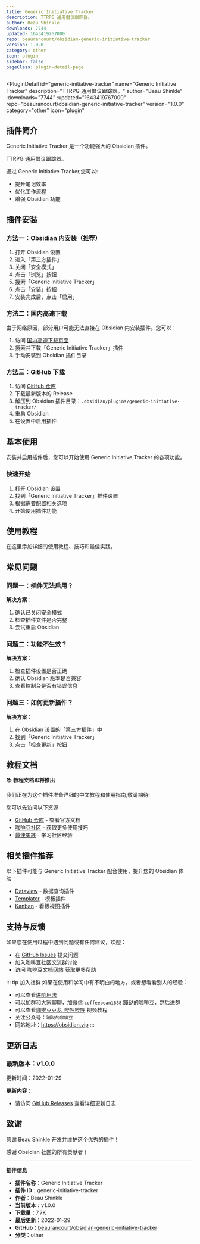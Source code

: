 ```yaml
---
title: Generic Initiative Tracker
description: TTRPG 通用倡议跟踪器。
author: Beau Shinkle
downloads: 7744
updated: 1643419767000
repo: beaurancourt/obsidian-generic-initiative-tracker
version: 1.0.0
category: other
icon: plugin
sidebar: false
pageClass: plugin-detail-page
---
```


<PluginDetail
  id="generic-initiative-tracker"
  name="Generic Initiative Tracker"
  description="TTRPG 通用倡议跟踪器。"
  author="Beau Shinkle"
  :downloads="7744"
  :updated="1643419767000"
  repo="beaurancourt/obsidian-generic-initiative-tracker"
  version="1.0.0"
  category="other"
  icon="plugin"
>

<!-- AUTO_GENERATED_START -->
## 插件简介

Generic Initiative Tracker 是一个功能强大的 Obsidian 插件。

TTRPG 通用倡议跟踪器。

通过 Generic Initiative Tracker,您可以:

- 提升笔记效率
- 优化工作流程
- 增强 Obsidian 功能

<!-- AUTO_GENERATED_END -->

<!-- AUTO_GENERATED_START -->
## 插件安装

### 方法一：Obsidian 内安装（推荐）

1. 打开 Obsidian 设置
2. 进入「第三方插件」
3. 关闭「安全模式」
4. 点击「浏览」按钮
5. 搜索「Generic Initiative Tracker」
6. 点击「安装」按钮
7. 安装完成后，点击「启用」

### 方法二：国内高速下载

由于网络原因，部分用户可能无法直接在 Obsidian 内安装插件。您可以：

1. 访问 [国内高速下载页面](/zh/documentation/obsidian-plugins-download.html)
2. 搜索并下载「Generic Initiative Tracker」插件
3. 手动安装到 Obsidian 插件目录

### 方法三：GitHub 下载

1. 访问 [GitHub 仓库](https://github.com/beaurancourt/obsidian-generic-initiative-tracker)
2. 下载最新版本的 Release
3. 解压到 Obsidian 插件目录：`.obsidian/plugins/generic-initiative-tracker/`
4. 重启 Obsidian
5. 在设置中启用插件

## 基本使用

安装并启用插件后，您可以开始使用 Generic Initiative Tracker 的各项功能。

### 快速开始

1. 打开 Obsidian 设置
2. 找到「Generic Initiative Tracker」插件设置
3. 根据需要配置相关选项
4. 开始使用插件功能

<!-- AUTO_GENERATED_END -->

<!-- CUSTOM_CONTENT_START:tutorial -->
## 使用教程

在这里添加详细的使用教程、技巧和最佳实践。

<!-- CUSTOM_CONTENT_END:tutorial -->

<!-- SHARED_CONTENT_START -->
## 常见问题

### 问题一：插件无法启用？

**解决方案**：
1. 确认已关闭安全模式
2. 检查插件文件是否完整
3. 尝试重启 Obsidian

### 问题二：功能不生效？

**解决方案**：
1. 检查插件设置是否正确
2. 确认 Obsidian 版本是否兼容
3. 查看控制台是否有错误信息

### 问题三：如何更新插件？

**解决方案**：
1. 在 Obsidian 设置的「第三方插件」中
2. 找到「Generic Initiative Tracker」
3. 点击「检查更新」按钮

## 教程文档

📚 **教程文档即将推出**

我们正在为这个插件准备详细的中文教程和使用指南,敬请期待!

您可以先访问以下资源：
- [GitHub 仓库](https://github.com/beaurancourt/obsidian-generic-initiative-tracker) - 查看官方文档
- [咖啡豆社区](/zh/bases/) - 获取更多使用技巧
- [最佳实践](/zh/best-practices/) - 学习社区经验

## 相关插件推荐

以下插件可能与 Generic Initiative Tracker 配合使用，提升您的 Obsidian 体验：

- [Dataview](/zh/plugins/dataview.html) - 数据查询插件
- [Templater](/zh/plugins/templater-obsidian.html) - 模板插件
- [Kanban](/zh/plugins/obsidian-kanban.html) - 看板视图插件

## 支持与反馈

如果您在使用过程中遇到问题或有任何建议，欢迎：

- 在 [GitHub Issues](https://github.com/beaurancourt/obsidian-generic-initiative-tracker/issues) 提交问题
- 加入咖啡豆社区交流群讨论
- 访问 [咖啡豆文档网站](https://obsidian.vip) 获取更多帮助

::: tip 加入社群
如果在使用和学习中有不明白的地方，或者想看看别人的经验：
- 可以查看[进阶用法](/zh/advanced)
- 可以加群和大家聊聊，加微信 `coffeebean1688` 蹦跶的咖啡豆，然后进群
- 可以查看[咖啡豆豆龙_哔哩哔哩](https://space.bilibili.com/618777356) 视频教程
- 关注公众号：`蹦跶的咖啡豆`
- 网站地址：https://obsidian.vip
:::
<!-- SHARED_CONTENT_END -->

<!-- AUTO_GENERATED_START -->
## 更新日志

### 最新版本：v1.0.0

更新时间：2022-01-29

**更新内容**：
- 请访问 [GitHub Releases](https://github.com/beaurancourt/obsidian-generic-initiative-tracker/releases) 查看详细更新日志

## 致谢

感谢 Beau Shinkle 开发并维护这个优秀的插件！

感谢 Obsidian 社区的所有贡献者！

---

**插件信息**
- **插件名称**：Generic Initiative Tracker
- **插件 ID**：generic-initiative-tracker
- **作者**：Beau Shinkle
- **当前版本**：v1.0.0
- **下载量**：7.7K
- **最后更新**：2022-01-29
- **GitHub**：[beaurancourt/obsidian-generic-initiative-tracker](https://github.com/beaurancourt/obsidian-generic-initiative-tracker)
- **分类**：other
<!-- AUTO_GENERATED_END -->

</PluginDetail>

